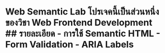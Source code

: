 # Web Semantic Lab โปรเจคนี้เป็นส่วนหนึ่งของวิชา Web Frontend Development ## รายละเอียด - การใช้ Semantic HTML - Form Validation - ARIA Labels 